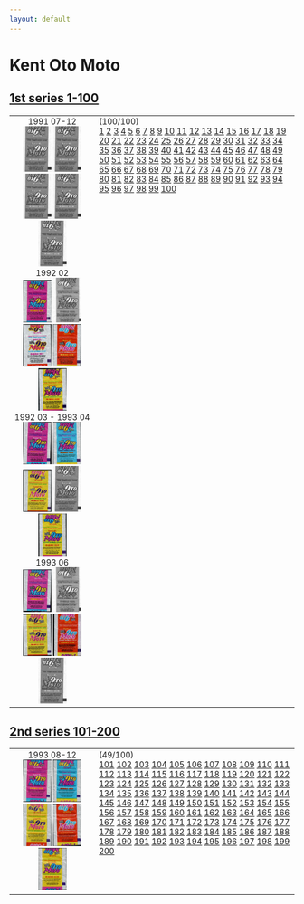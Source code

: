 ```yaml
---
layout: default
---
```


# Kent Oto Moto

## [1st series 1-100](1-100)

<table style="width:100%">
    <tr style="vertical-align: top;">
        <td style="width:30%;text-align: center">
            1991 07-12<br/>
            <a href='1-100/thumbnails/outer/1991_07-12.1.0.png' target='_blank'><img src='1-100/thumbnails/outer/1991_07-12.1.0.png' width='50' alt='1991_07-12.1'/></a>
            <a href='1-100/thumbnails/outer/1991_07-12.2.0.png' target='_blank'><img src='1-100/thumbnails/outer/1991_07-12.2.0.png' width='50' alt='1991_07-12.2'/></a>
            <a href='1-100/thumbnails/outer/1991_07-12.3.0.png' target='_blank'><img src='1-100/thumbnails/outer/1991_07-12.3.0.png' width='50' alt='1991_07-12.3'/></a>
            <a href='1-100/thumbnails/outer/1991_07-12.4.0.png' target='_blank'><img src='1-100/thumbnails/outer/1991_07-12.4.0.png' width='50' alt='1991_07-12.4'/></a>
            <a href='1-100/thumbnails/outer/1991_07-12.5.0.png' target='_blank'><img src='1-100/thumbnails/outer/1991_07-12.5.0.png' width='50' alt='1991_07-12.5'/></a>
            <br/>1992 02<br/>
            <a href='1-100/thumbnails/outer/1992_02.1.5.png' target='_blank'><img src='1-100/thumbnails/outer/1992_02.1.5.png' width='50' alt='1992_02.1'/></a>
            <a href='1-100/thumbnails/outer/1992_02.2.0.png' target='_blank'><img src='1-100/thumbnails/outer/1992_02.2.0.png' width='50' alt='1992_02.2'/></a>
            <a href='1-100/thumbnails/outer/1992_02.3.5.png' target='_blank'><img src='1-100/thumbnails/outer/1992_02.3.5.png' width='50' alt='1992_02.3'/></a>
            <a href='1-100/thumbnails/outer/1992_02.4.5.png' target='_blank'><img src='1-100/thumbnails/outer/1992_02.4.5.png' width='50' alt='1992_02.4'/></a>
            <a href='1-100/thumbnails/outer/1992_02.5.5.png' target='_blank'><img src='1-100/thumbnails/outer/1992_02.5.5.png' width='50' alt='1992_02.5'/></a>
            <br/>1992 03 - 1993 04<br/>
            <a href='1-100/thumbnails/outer/1992_03_-_1993_04.1.5.png' target='_blank'><img src='1-100/thumbnails/outer/1992_03_-_1993_04.1.5.png' width='50' alt='1992_03_-_1993_04.1'/></a>
            <a href='1-100/thumbnails/outer/1992_03_-_1993_04.2.5.png' target='_blank'><img src='1-100/thumbnails/outer/1992_03_-_1993_04.2.5.png' width='50' alt='1992_03_-_1993_04.2'/></a>
            <a href='1-100/thumbnails/outer/1992_03_-_1993_04.3.5.png' target='_blank'><img src='1-100/thumbnails/outer/1992_03_-_1993_04.3.5.png' width='50' alt='1992_03_-_1993_04.3'/></a>
            <a href='1-100/thumbnails/outer/1992_03_-_1993_04.4.0.png' target='_blank'><img src='1-100/thumbnails/outer/1992_03_-_1993_04.4.0.png' width='50' alt='1992_03_-_1993_04.4'/></a>
            <a href='1-100/thumbnails/outer/1992_03_-_1993_04.5.5.png' target='_blank'><img src='1-100/thumbnails/outer/1992_03_-_1993_04.5.5.png' width='50' alt='1992_03_-_1993_04.5'/></a>
            <br/>1993 06<br/>
            <a href='1-100/thumbnails/outer/1993_06.1.5.png' target='_blank'><img src='1-100/thumbnails/outer/1993_06.1.5.png' width='50' alt='1993_06.1'/></a>
            <a href='1-100/thumbnails/outer/1993_06.2.0.png' target='_blank'><img src='1-100/thumbnails/outer/1993_06.2.0.png' width='50' alt='1993_06.2'/></a>
            <a href='1-100/thumbnails/outer/1993_06.3.5.png' target='_blank'><img src='1-100/thumbnails/outer/1993_06.3.5.png' width='50' alt='1993_06.3'/></a>
            <a href='1-100/thumbnails/outer/1993_06.4.5.png' target='_blank'><img src='1-100/thumbnails/outer/1993_06.4.5.png' width='50' alt='1993_06.4'/></a>
            <a href='1-100/thumbnails/outer/1993_06.5.0.png' target='_blank'><img src='1-100/thumbnails/outer/1993_06.5.0.png' width='50' alt='1993_06.5'/></a>
            <br/>
        </td>
        <td>
            (100/100)<br/>
            <a class='perfect' href='1-100/thumbnails/inner/1.5.png' title='' target='_blank'>1</a>
            <a class='enough' href='1-100/thumbnails/inner/2.4.png' title='' target='_blank'>2</a>
            <a class='perfect' href='1-100/thumbnails/inner/3.5.png' title='' target='_blank'>3</a>
            <a class='perfect' href='1-100/thumbnails/inner/4.5.png' title='' target='_blank'>4</a>
            <a class='perfect' href='1-100/thumbnails/inner/5.5.png' title='' target='_blank'>5</a>
            <a class='perfect' href='1-100/thumbnails/inner/6.5.png' title='' target='_blank'>6</a>
            <a class='perfect' href='1-100/thumbnails/inner/7.5.png' title='' target='_blank'>7</a>
            <a class='perfect' href='1-100/thumbnails/inner/8.5.png' title='' target='_blank'>8</a>
            <a class='perfect' href='1-100/thumbnails/inner/9.5.png' title='' target='_blank'>9</a>
            <a class='perfect' href='1-100/thumbnails/inner/10.5.png' title='' target='_blank'>10</a>
            <a class='perfect' href='1-100/thumbnails/inner/11.5.png' title='' target='_blank'>11</a>
            <a class='perfect' href='1-100/thumbnails/inner/12.5.png' title='' target='_blank'>12</a>
            <a class='perfect' href='1-100/thumbnails/inner/13.5.png' title='' target='_blank'>13</a>
            <a class='perfect' href='1-100/thumbnails/inner/14.5.png' title='' target='_blank'>14</a>
            <a class='enough' href='1-100/thumbnails/inner/15.4.png' title='' target='_blank'>15</a>
            <a class='perfect' href='1-100/thumbnails/inner/16.5.png' title='' target='_blank'>16</a>
            <a class='perfect' href='1-100/thumbnails/inner/17.5.png' title='' target='_blank'>17</a>
            <a class='perfect' href='1-100/thumbnails/inner/18.5.png' title='' target='_blank'>18</a>
            <a class='perfect' href='1-100/thumbnails/inner/19.5.png' title='' target='_blank'>19</a>
            <a class='perfect' href='1-100/thumbnails/inner/20.5.png' title='' target='_blank'>20</a>
            <a class='perfect' href='1-100/thumbnails/inner/21.5.png' title='' target='_blank'>21</a>
            <a class='perfect' href='1-100/thumbnails/inner/22.5.png' title='' target='_blank'>22</a>
            <a class='enough' href='1-100/thumbnails/inner/23.4.png' title='' target='_blank'>23</a>
            <a class='perfect' href='1-100/thumbnails/inner/24.5.png' title='' target='_blank'>24</a>
            <a class='perfect' href='1-100/thumbnails/inner/25.5.png' title='' target='_blank'>25</a>
            <a class='perfect' href='1-100/thumbnails/inner/26.5.png' title='' target='_blank'>26</a>
            <a class='perfect' href='1-100/thumbnails/inner/27.5.png' title='' target='_blank'>27</a>
            <a class='perfect' href='1-100/thumbnails/inner/28.5.png' title='' target='_blank'>28</a>
            <a class='enough' href='1-100/thumbnails/inner/29.4.png' title='' target='_blank'>29</a>
            <a class='perfect' href='1-100/thumbnails/inner/30.5.png' title='' target='_blank'>30</a>
            <a class='perfect' href='1-100/thumbnails/inner/31.5.png' title='' target='_blank'>31</a>
            <a class='perfect' href='1-100/thumbnails/inner/32.5.png' title='' target='_blank'>32</a>
            <a class='enough' href='1-100/thumbnails/inner/33.4.png' title='' target='_blank'>33</a>
            <a class='perfect' href='1-100/thumbnails/inner/34.5.png' title='' target='_blank'>34</a>
            <a class='perfect' href='1-100/thumbnails/inner/35.5.png' title='' target='_blank'>35</a>
            <a class='perfect' href='1-100/thumbnails/inner/36.5.png' title='' target='_blank'>36</a>
            <a class='perfect' href='1-100/thumbnails/inner/37.5.png' title='' target='_blank'>37</a>
            <a class='enough' href='1-100/thumbnails/inner/38.4.png' title='' target='_blank'>38</a>
            <a class='enough' href='1-100/thumbnails/inner/39.4.png' title='' target='_blank'>39</a>
            <a class='perfect' href='1-100/thumbnails/inner/40.5.png' title='' target='_blank'>40</a>
            <a class='perfect' href='1-100/thumbnails/inner/41.5.png' title='' target='_blank'>41</a>
            <a class='perfect' href='1-100/thumbnails/inner/42.5.png' title='' target='_blank'>42</a>
            <a class='perfect' href='1-100/thumbnails/inner/43.5.png' title='' target='_blank'>43</a>
            <a class='perfect' href='1-100/thumbnails/inner/44.5.png' title='' target='_blank'>44</a>
            <a class='enough' href='1-100/thumbnails/inner/45.4.png' title='' target='_blank'>45</a>
            <a class='perfect' href='1-100/thumbnails/inner/46.5.png' title='' target='_blank'>46</a>
            <a class='perfect' href='1-100/thumbnails/inner/47.5.png' title='' target='_blank'>47</a>
            <a class='perfect' href='1-100/thumbnails/inner/48.5.png' title='' target='_blank'>48</a>
            <a class='perfect' href='1-100/thumbnails/inner/49.5.png' title='' target='_blank'>49</a>
            <a class='enough' href='1-100/thumbnails/inner/50.4.png' title='' target='_blank'>50</a>
            <a class='perfect' href='1-100/thumbnails/inner/51.5.png' title='' target='_blank'>51</a>
            <a class='enough' href='1-100/thumbnails/inner/52.4.png' title='' target='_blank'>52</a>
            <a class='perfect' href='1-100/thumbnails/inner/53.5.png' title='' target='_blank'>53</a>
            <a class='perfect' href='1-100/thumbnails/inner/54.5.png' title='' target='_blank'>54</a>
            <a class='perfect' href='1-100/thumbnails/inner/55.5.png' title='' target='_blank'>55</a>
            <a class='perfect' href='1-100/thumbnails/inner/56.5.png' title='' target='_blank'>56</a>
            <a class='perfect' href='1-100/thumbnails/inner/57.5.png' title='' target='_blank'>57</a>
            <a class='perfect' href='1-100/thumbnails/inner/58.5.png' title='' target='_blank'>58</a>
            <a class='perfect' href='1-100/thumbnails/inner/59.5.png' title='' target='_blank'>59</a>
            <a class='enough' href='1-100/thumbnails/inner/60.4.png' title='' target='_blank'>60</a>
            <a class='perfect' href='1-100/thumbnails/inner/61.5.png' title='' target='_blank'>61</a>
            <a class='perfect' href='1-100/thumbnails/inner/62.5.png' title='' target='_blank'>62</a>
            <a class='perfect' href='1-100/thumbnails/inner/63.5.png' title='' target='_blank'>63</a>
            <a class='perfect' href='1-100/thumbnails/inner/64.5.png' title='' target='_blank'>64</a>
            <a class='perfect' href='1-100/thumbnails/inner/65.5.png' title='' target='_blank'>65</a>
            <a class='perfect' href='1-100/thumbnails/inner/66.5.png' title='' target='_blank'>66</a>
            <a class='perfect' href='1-100/thumbnails/inner/67.5.png' title='' target='_blank'>67</a>
            <a class='perfect' href='1-100/thumbnails/inner/68.5.png' title='' target='_blank'>68</a>
            <a class='perfect' href='1-100/thumbnails/inner/69.5.png' title='' target='_blank'>69</a>
            <a class='perfect' href='1-100/thumbnails/inner/70.5.png' title='' target='_blank'>70</a>
            <a class='perfect' href='1-100/thumbnails/inner/71.5.png' title='' target='_blank'>71</a>
            <a class='perfect' href='1-100/thumbnails/inner/72.5.png' title='' target='_blank'>72</a>
            <a class='perfect' href='1-100/thumbnails/inner/73.5.png' title='' target='_blank'>73</a>
            <a class='perfect' href='1-100/thumbnails/inner/74.5.png' title='' target='_blank'>74</a>
            <a class='perfect' href='1-100/thumbnails/inner/75.5.png' title='' target='_blank'>75</a>
            <a class='perfect' href='1-100/thumbnails/inner/76.5.png' title='' target='_blank'>76</a>
            <a class='perfect' href='1-100/thumbnails/inner/77.5.png' title='' target='_blank'>77</a>
            <a class='perfect' href='1-100/thumbnails/inner/78.5.png' title='' target='_blank'>78</a>
            <a class='perfect' href='1-100/thumbnails/inner/79.5.png' title='' target='_blank'>79</a>
            <a class='perfect' href='1-100/thumbnails/inner/80.5.png' title='' target='_blank'>80</a>
            <a class='perfect' href='1-100/thumbnails/inner/81.5.png' title='' target='_blank'>81</a>
            <a class='perfect' href='1-100/thumbnails/inner/82.5.png' title='' target='_blank'>82</a>
            <a class='perfect' href='1-100/thumbnails/inner/83.5.png' title='' target='_blank'>83</a>
            <a class='perfect' href='1-100/thumbnails/inner/84.5.png' title='' target='_blank'>84</a>
            <a class='enough' href='1-100/thumbnails/inner/85.4.png' title='' target='_blank'>85</a>
            <a class='perfect' href='1-100/thumbnails/inner/86.5.png' title='' target='_blank'>86</a>
            <a class='perfect' href='1-100/thumbnails/inner/87.5.png' title='' target='_blank'>87</a>
            <a class='enough' href='1-100/thumbnails/inner/88.4.png' title='' target='_blank'>88</a>
            <a class='perfect' href='1-100/thumbnails/inner/89.5.png' title='' target='_blank'>89</a>
            <a class='perfect' href='1-100/thumbnails/inner/90.5.png' title='' target='_blank'>90</a>
            <a class='perfect' href='1-100/thumbnails/inner/91.5.png' title='' target='_blank'>91</a>
            <a class='perfect' href='1-100/thumbnails/inner/92.5.png' title='' target='_blank'>92</a>
            <a class='perfect' href='1-100/thumbnails/inner/93.5.png' title='' target='_blank'>93</a>
            <a class='perfect' href='1-100/thumbnails/inner/94.5.png' title='' target='_blank'>94</a>
            <a class='perfect' href='1-100/thumbnails/inner/95.5.png' title='' target='_blank'>95</a>
            <a class='enough' href='1-100/thumbnails/inner/96.4.png' title='' target='_blank'>96</a>
            <a class='perfect' href='1-100/thumbnails/inner/97.5.png' title='' target='_blank'>97</a>
            <a class='perfect' href='1-100/thumbnails/inner/98.5.png' title='' target='_blank'>98</a>
            <a class='perfect' href='1-100/thumbnails/inner/99.5.png' title='' target='_blank'>99</a>
            <a class='perfect' href='1-100/thumbnails/inner/100.5.png' title='' target='_blank'>100</a>
        </td>
    </tr>
</table>

## [2nd series 101-200](101-200)

<table style="width:100%">
    <tr style="vertical-align: top;">
        <td style="width:30%;text-align: center">
            1993 08-12<br/>
            <a href='101-200/thumbnails/outer/1993_08-12.1.4.png' target='_blank'><img src='101-200/thumbnails/outer/1993_08-12.1.4.png' width='50' alt='1993_08-12.1'/></a>
            <a href='101-200/thumbnails/outer/1993_08-12.2.4.png' target='_blank'><img src='101-200/thumbnails/outer/1993_08-12.2.4.png' width='50' alt='1993_08-12.2'/></a>
            <a href='101-200/thumbnails/outer/1993_08-12.3.4.png' target='_blank'><img src='101-200/thumbnails/outer/1993_08-12.3.4.png' width='50' alt='1993_08-12.3'/></a>
            <a href='101-200/thumbnails/outer/1993_08-12.4.4.png' target='_blank'><img src='101-200/thumbnails/outer/1993_08-12.4.4.png' width='50' alt='1993_08-12.4'/></a>
            <a href='101-200/thumbnails/outer/1993_08-12.5.4.png' target='_blank'><img src='101-200/thumbnails/outer/1993_08-12.5.4.png' width='50' alt='1993_08-12.5'/></a>
            <br/>
        </td>
        <td>
            (49/100)<br/>
            <a class='enough' href='101-200/thumbnails/inner/101.4.png' title='' target='_blank'>101</a>
            <a class='missed' href='101-200/thumbnails/inner/102.0.png' title='' target='_blank'>102</a>
            <a class='missed' href='101-200/thumbnails/inner/103.0.png' title='' target='_blank'>103</a>
            <a class='missed' href='101-200/thumbnails/inner/104.0.png' title='' target='_blank'>104</a>
            <a class='missed' href='101-200/thumbnails/inner/105.0.png' title='' target='_blank'>105</a>
            <a class='missed' href='101-200/thumbnails/inner/106.0.png' title='' target='_blank'>106</a>
            <a class='perfect' href='101-200/thumbnails/inner/107.5.png' title='' target='_blank'>107</a>
            <a class='perfect' href='101-200/thumbnails/inner/108.5.png' title='' target='_blank'>108</a>
            <a class='missed' href='101-200/thumbnails/inner/109.0.png' title='' target='_blank'>109</a>
            <a class='missed' href='101-200/thumbnails/inner/110.0.png' title='' target='_blank'>110</a>
            <a class='perfect' href='101-200/thumbnails/inner/111.5.png' title='' target='_blank'>111</a>
            <a class='perfect' href='101-200/thumbnails/inner/112.5.png' title='' target='_blank'>112</a>
            <a class='perfect' href='101-200/thumbnails/inner/113.5.png' title='' target='_blank'>113</a>
            <a class='enough' href='101-200/thumbnails/inner/114.4.png' title='' target='_blank'>114</a>
            <a class='enough' href='101-200/thumbnails/inner/115.4.png' title='' target='_blank'>115</a>
            <a class='enough' href='101-200/thumbnails/inner/116.4.png' title='' target='_blank'>116</a>
            <a class='perfect' href='101-200/thumbnails/inner/117.5.png' title='' target='_blank'>117</a>
            <a class='perfect' href='101-200/thumbnails/inner/118.5.png' title='' target='_blank'>118</a>
            <a class='perfect' href='101-200/thumbnails/inner/119.5.png' title='' target='_blank'>119</a>
            <a class='perfect' href='101-200/thumbnails/inner/120.5.png' title='' target='_blank'>120</a>
            <a class='missed' href='101-200/thumbnails/inner/121.0.png' title='' target='_blank'>121</a>
            <a class='perfect' href='101-200/thumbnails/inner/122.5.png' title='' target='_blank'>122</a>
            <a class='perfect' href='101-200/thumbnails/inner/123.5.png' title='' target='_blank'>123</a>
            <a class='missed' href='101-200/thumbnails/inner/124.0.png' title='' target='_blank'>124</a>
            <a class='missed' href='101-200/thumbnails/inner/125.0.png' title='' target='_blank'>125</a>
            <a class='missed' href='101-200/thumbnails/inner/126.0.png' title='' target='_blank'>126</a>
            <a class='missed' href='101-200/thumbnails/inner/127.0.png' title='' target='_blank'>127</a>
            <a class='missed' href='101-200/thumbnails/inner/128.0.png' title='' target='_blank'>128</a>
            <a class='missed' href='101-200/thumbnails/inner/129.0.png' title='' target='_blank'>129</a>
            <a class='missed' href='101-200/thumbnails/inner/130.0.png' title='' target='_blank'>130</a>
            <a class='enough' href='101-200/thumbnails/inner/131.4.png' title='' target='_blank'>131</a>
            <a class='missed' href='101-200/thumbnails/inner/132.0.png' title='' target='_blank'>132</a>
            <a class='missed' href='101-200/thumbnails/inner/133.0.png' title='' target='_blank'>133</a>
            <a class='good' href='101-200/thumbnails/inner/134.3.png' title='' target='_blank'>134</a>
            <a class='missed' href='101-200/thumbnails/inner/135.0.png' title='' target='_blank'>135</a>
            <a class='enough' href='101-200/thumbnails/inner/136.4.png' title='' target='_blank'>136</a>
            <a class='enough' href='101-200/thumbnails/inner/137.4.png' title='' target='_blank'>137</a>
            <a class='missed' href='101-200/thumbnails/inner/138.0.png' title='' target='_blank'>138</a>
            <a class='perfect' href='101-200/thumbnails/inner/139.5.png' title='' target='_blank'>139</a>
            <a class='missed' href='101-200/thumbnails/inner/140.0.png' title='' target='_blank'>140</a>
            <a class='perfect' href='101-200/thumbnails/inner/141.5.png' title='' target='_blank'>141</a>
            <a class='perfect' href='101-200/thumbnails/inner/142.5.png' title='' target='_blank'>142</a>
            <a class='perfect' href='101-200/thumbnails/inner/143.5.png' title='' target='_blank'>143</a>
            <a class='enough' href='101-200/thumbnails/inner/144.4.png' title='' target='_blank'>144</a>
            <a class='perfect' href='101-200/thumbnails/inner/145.5.png' title='' target='_blank'>145</a>
            <a class='good' href='101-200/thumbnails/inner/146.3.png' title='' target='_blank'>146</a>
            <a class='perfect' href='101-200/thumbnails/inner/147.5.png' title='' target='_blank'>147</a>
            <a class='missed' href='101-200/thumbnails/inner/148.0.png' title='' target='_blank'>148</a>
            <a class='perfect' href='101-200/thumbnails/inner/149.5.png' title='' target='_blank'>149</a>
            <a class='perfect' href='101-200/thumbnails/inner/150.5.png' title='' target='_blank'>150</a>
            <a class='missed' href='101-200/thumbnails/inner/151.0.png' title='' target='_blank'>151</a>
            <a class='missed' href='101-200/thumbnails/inner/152.0.png' title='' target='_blank'>152</a>
            <a class='missed' href='101-200/thumbnails/inner/153.0.png' title='' target='_blank'>153</a>
            <a class='missed' href='101-200/thumbnails/inner/154.0.png' title='' target='_blank'>154</a>
            <a class='missed' href='101-200/thumbnails/inner/155.0.png' title='' target='_blank'>155</a>
            <a class='perfect' href='101-200/thumbnails/inner/156.5.png' title='' target='_blank'>156</a>
            <a class='missed' href='101-200/thumbnails/inner/157.0.png' title='' target='_blank'>157</a>
            <a class='missed' href='101-200/thumbnails/inner/158.0.png' title='' target='_blank'>158</a>
            <a class='missed' href='101-200/thumbnails/inner/159.0.png' title='' target='_blank'>159</a>
            <a class='perfect' href='101-200/thumbnails/inner/160.5.png' title='' target='_blank'>160</a>
            <a class='missed' href='101-200/thumbnails/inner/161.0.png' title='' target='_blank'>161</a>
            <a class='perfect' href='101-200/thumbnails/inner/162.5.png' title='' target='_blank'>162</a>
            <a class='missed' href='101-200/thumbnails/inner/163.0.png' title='' target='_blank'>163</a>
            <a class='perfect' href='101-200/thumbnails/inner/164.5.png' title='' target='_blank'>164</a>
            <a class='perfect' href='101-200/thumbnails/inner/165.5.png' title='' target='_blank'>165</a>
            <a class='good' href='101-200/thumbnails/inner/166.3.png' title='' target='_blank'>166</a>
            <a class='enough' href='101-200/thumbnails/inner/167.4.png' title='' target='_blank'>167</a>
            <a class='perfect' href='101-200/thumbnails/inner/168.5.png' title='' target='_blank'>168</a>
            <a class='perfect' href='101-200/thumbnails/inner/169.5.png' title='' target='_blank'>169</a>
            <a class='missed' href='101-200/thumbnails/inner/170.0.png' title='' target='_blank'>170</a>
            <a class='enough' href='101-200/thumbnails/inner/171.4.png' title='' target='_blank'>171</a>
            <a class='missed' href='101-200/thumbnails/inner/172.0.png' title='' target='_blank'>172</a>
            <a class='perfect' href='101-200/thumbnails/inner/173.5.png' title='' target='_blank'>173</a>
            <a class='good' href='101-200/thumbnails/inner/174.3.png' title='' target='_blank'>174</a>
            <a class='missed' href='101-200/thumbnails/inner/175.0.png' title='' target='_blank'>175</a>
            <a class='missed' href='101-200/thumbnails/inner/176.0.png' title='' target='_blank'>176</a>
            <a class='missed' href='101-200/thumbnails/inner/177.0.png' title='' target='_blank'>177</a>
            <a class='missed' href='101-200/thumbnails/inner/178.0.png' title='' target='_blank'>178</a>
            <a class='missed' href='101-200/thumbnails/inner/179.0.png' title='' target='_blank'>179</a>
            <a class='missed' href='101-200/thumbnails/inner/180.0.png' title='' target='_blank'>180</a>
            <a class='missed' href='101-200/thumbnails/inner/181.0.png' title='' target='_blank'>181</a>
            <a class='missed' href='101-200/thumbnails/inner/182.0.png' title='' target='_blank'>182</a>
            <a class='enough' href='101-200/thumbnails/inner/183.4.png' title='' target='_blank'>183</a>
            <a class='enough' href='101-200/thumbnails/inner/184.4.png' title='' target='_blank'>184</a>
            <a class='missed' href='101-200/thumbnails/inner/185.0.png' title='' target='_blank'>185</a>
            <a class='perfect' href='101-200/thumbnails/inner/186.5.png' title='' target='_blank'>186</a>
            <a class='missed' href='101-200/thumbnails/inner/187.0.png' title='' target='_blank'>187</a>
            <a class='missed' href='101-200/thumbnails/inner/188.0.png' title='' target='_blank'>188</a>
            <a class='enough' href='101-200/thumbnails/inner/189.4.png' title='' target='_blank'>189</a>
            <a class='missed' href='101-200/thumbnails/inner/190.0.png' title='' target='_blank'>190</a>
            <a class='missed' href='101-200/thumbnails/inner/191.0.png' title='' target='_blank'>191</a>
            <a class='perfect' href='101-200/thumbnails/inner/192.5.png' title='' target='_blank'>192</a>
            <a class='enough' href='101-200/thumbnails/inner/193.4.png' title='' target='_blank'>193</a>
            <a class='missed' href='101-200/thumbnails/inner/194.0.png' title='' target='_blank'>194</a>
            <a class='missed' href='101-200/thumbnails/inner/195.0.png' title='' target='_blank'>195</a>
            <a class='missed' href='101-200/thumbnails/inner/196.0.png' title='' target='_blank'>196</a>
            <a class='enough' href='101-200/thumbnails/inner/197.4.png' title='' target='_blank'>197</a>
            <a class='missed' href='101-200/thumbnails/inner/198.0.png' title='' target='_blank'>198</a>
            <a class='enough' href='101-200/thumbnails/inner/199.4.png' title='' target='_blank'>199</a>
            <a class='missed' href='101-200/thumbnails/inner/200.0.png' title='' target='_blank'>200</a>
        </td>
    </tr>
</table>
